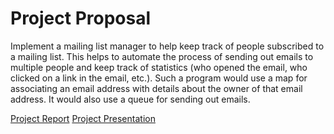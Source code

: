 # Project Proposal
Implement a mailing list manager to help keep track of people subscribed to a mailing list.  This helps to automate the process of sending out emails to multiple people and keep track of statistics (who opened the email, who clicked on a link in the email, etc.).  Such a program would use a map for associating an email address with details about the owner of that email address.  It would also use a queue for sending out emails.

[Project Report](../Report.docx)
[Project Presentation](../Presentation.pptx)

